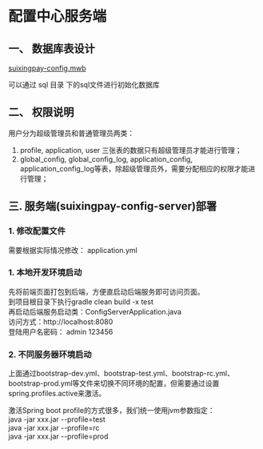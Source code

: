 # 配置中心服务端

## 一、 数据库表设计

[suixingpay-config.mwb](./doc/suixingpay-config.mwb)

可以通过 sql 目录 下的sql文件进行初始化数据库

## 二、 权限说明

用户分为超级管理员和普通管理员两类：

1. profile, application, user 三张表的数据只有超级管理员才能进行管理； 
2. global_config, global_config_log, application_config, application_config_log等表，除超级管理员外，需要分配相应的权限才能进行管理；


## 三. 服务端(suixingpay-config-server)部署

### 1. 修改配置文件

需要根据实际情况修改：
application.yml

### 1. 本地开发环境启动
先将前端页面打包到后端，方便直启动后端服务即可访问页面。  
到项目根目录下执行gradle clean build -x test  
再启动后端服务启动类：ConfigServerApplication.java   
访问方式：http://localhost:8080  
登陆用户名密码： admin 123456
### 2. 不同服务器环境启动
上面通过bootstrap-dev.yml、bootstrap-test.yml、bootstrap-rc.yml、bootstrap-prod.yml等文件来切换不同环境的配置，但需要通过设置spring.profiles.active来激活。

激活Spring boot profile的方式很多，我们统一使用jvm参数指定：  
java -jar xxx.jar --profile=test	
java -jar xxx.jar --profile=rc  
java -jar xxx.jar --profile=prod